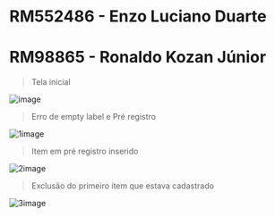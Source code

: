 # RM552486 - Enzo Luciano Duarte
# RM98865 - Ronaldo Kozan Júnior

> Tela inicial

![image](https://github.com/user-attachments/assets/97aac1f4-ac95-4633-bd5d-a867521b6b55)



> Erro de empty label e Pré registro

![1image](https://github.com/user-attachments/assets/f0c1e9fb-fd54-4f1f-9cdd-cd808c1bbbf0)



> Item em pré registro inserido

![2image](https://github.com/user-attachments/assets/24441455-0a9f-44fa-9c18-0ec788dacd4e)



> Exclusão do primeiro item que estava cadastrado

![3image](https://github.com/user-attachments/assets/a9f59ce2-c99d-47b2-a226-1a1959210673)
